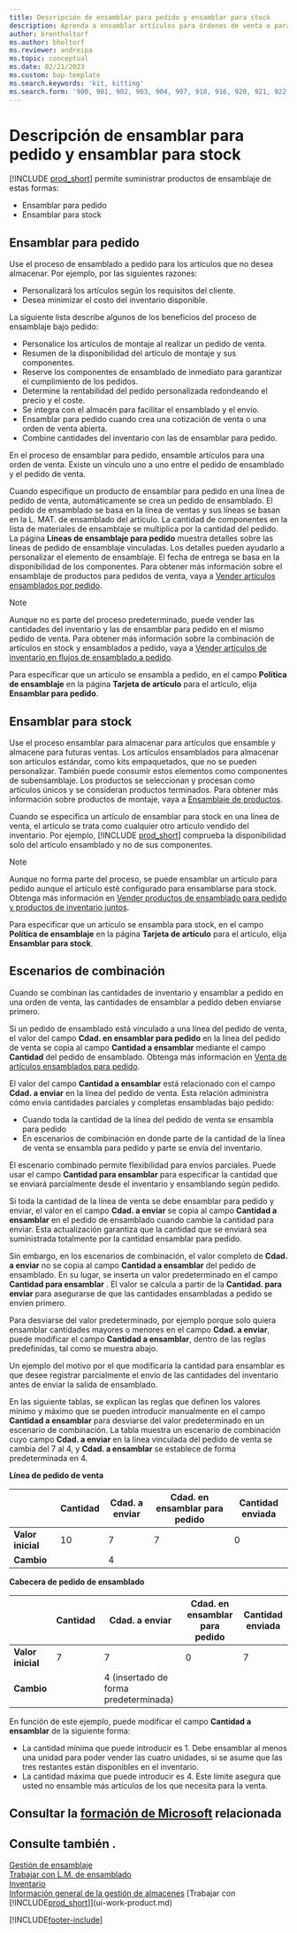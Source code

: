 ```yaml
---
title: Descripción de ensamblar para pedido y ensamblar para stock
description: Aprenda a ensamblar artículos para órdenes de venta o para mantenerlos en stock para futuras ventas.
author: brentholtorf
ms.author: bholtorf
ms.reviewer: andreipa
ms.topic: conceptual
ms.date: 02/21/2023
ms.custom: bap-template
ms.search.keywords: 'kit, kitting'
ms.search.form: '900, 901, 902, 903, 904, 907, 910, 916, 920, 921, 922, 923, 940, 941, 942, 930, 931, 932, 914, 915, 905'
---
```

# <a name="understanding-assemble-to-order-and-assemble-to-stock" />Descripción de ensamblar para pedido y ensamblar para stock

[!INCLUDE [prod_short](includes/prod_short.md)] permite suministrar productos de ensamblaje de estas formas:

* Ensamblar para pedido  
* Ensamblar para stock  

## <a name="assemble-to-order" />Ensamblar para pedido

Use el proceso de ensamblado a pedido para los artículos que no desea almacenar. Por ejemplo, por las siguientes razones:

* Personalizará los artículos según los requisitos del cliente.
* Desea minimizar el costo del inventario disponible.

La siguiente lista describe algunos de los beneficios del proceso de ensamblaje bajo pedido:  

* Personalice los artículos de montaje al realizar un pedido de venta.  
* Resumen de la disponibilidad del artículo de montaje y sus componentes.  
* Reserve los componentes de ensamblado de inmediato para garantizar el cumplimiento de los pedidos.  
* Determine la rentabilidad del pedido personalizada redondeando el precio y el coste.  
* Se integra con el almacén para facilitar el ensamblado y el envío.  
* Ensamblar para pedido cuando crea una cotización de venta o una orden de venta abierta.  
* Combine cantidades del inventario con las de ensamblar para pedido.  

En el proceso de ensamblar para pedido, ensamble artículos para una orden de venta. Existe un vínculo uno a uno entre el pedido de ensamblado y el pedido de venta.  

Cuando especifique un producto de ensamblar para pedido en una línea de pedido de venta, automáticamente se crea un pedido de ensamblado. El pedido de ensamblado se basa en la línea de ventas y sus líneas se basan en la L. MAT. de ensamblado del artículo. La cantidad de componentes en la lista de materiales de ensamblaje se multiplica por la cantidad del pedido. La página **Líneas de ensamblaje para pedido** muestra detalles sobre las líneas de pedido de ensamblaje vinculadas. Los detalles pueden ayudarlo a personalizar el elemento de ensamblaje. El fecha de entrega se basa en la disponibilidad de los componentes. Para obtener más información sobre el ensamblaje de productos para pedidos de venta, vaya a [Vender artículos ensamblados por pedido](assembly-how-to-sell-items-assembled-to-order.md).  

> [!NOTE]  
> Aunque no es parte del proceso predeterminado, puede vender las cantidades del inventario y las de ensamblar para pedido en el mismo pedido de venta. Para obtener más información sobre la combinación de artículos en stock y ensamblados a pedido, vaya a [Vender artículos de inventario en flujos de ensamblado a pedido](assembly-how-to-sell-inventory-items-in-assemble-to-order-flows.md).  

Para especificar que un artículo se ensambla a pedido, en el campo **Política de ensamblaje** en la página **Tarjeta de artículo** para el artículo, elija **Ensamblar para pedido**.  

## <a name="assemble-to-stock" />Ensamblar para stock

Use el proceso ensamblar para almacenar para artículos que ensamble y almacene para futuras ventas. Los artículos ensamblados para almacenar son artículos estándar, como kits empaquetados, que no se pueden personalizar. También puede consumir estos elementos como componentes de subensamblaje. Los productos se seleccionan y procesan como artículos únicos y se consideran productos terminados. Para obtener más información sobre productos de montaje, vaya a [Ensamblaje de productos](assembly-how-to-assemble-items.md).  

Cuando se especifica un artículo de ensamblar para stock en una línea de venta, el artículo se trata como cualquier otro artículo vendido del inventario. Por ejemplo, [!INCLUDE [prod_short](includes/prod_short.md)] comprueba la disponibilidad solo del artículo ensamblado y no de sus componentes.  

> [!NOTE]  
> Aunque no forma parte del proceso, se puede ensamblar un artículo para pedido aunque el artículo esté configurado para ensamblarse para stock. Obtenga más información en [Vender productos de ensamblado para pedido y productos de inventario juntos](assembly-how-to-sell-assemble-to-order-items-and-inventory-items-together.md).  

Para especificar que un artículo se ensambla para stock, en el campo **Política de ensamblaje** en la página **Tarjeta de artículo** para el artículo, elija **Ensamblar para stock**.  

## <a name="combination-scenarios" />Escenarios de combinación

Cuando se combinan las cantidades de inventario y ensamblar a pedido en una orden de venta, las cantidades de ensamblar a pedido deben enviarse primero.  

Si un pedido de ensamblado está vinculado a una línea del pedido de venta, el valor del campo **Cdad. en ensamblar para pedido** en la línea del pedido de venta se copia al campo **Cantidad a ensamblar** mediante el campo **Cantidad** del pedido de ensamblado. Obtenga más información en [Venta de artículos ensamblados para pedido](assembly-how-to-sell-items-assembled-to-order.md).  

El valor del campo **Cantidad a ensamblar** está relacionado con el campo **Cdad. a enviar** en la línea del pedido de venta. Esta relación administra cómo envía cantidades parciales y completas ensambladas bajo pedido:

* Cuando toda la cantidad de la línea del pedido de venta se ensambla para pedido
* En escenarios de combinación en donde parte de la cantidad de la línea de venta se ensambla para pedido y parte se envía del inventario.

El escenario combinado permite flexibilidad para envíos parciales. Puede usar el campo **Cantidad para ensamblar** para especificar la cantidad que se enviará parcialmente desde el inventario y ensamblando según pedido.  

Si toda la cantidad de la línea de venta se debe ensamblar para pedido y enviar, el valor en el campo **Cdad. a enviar** se copia al campo **Cantidad a ensamblar** en el pedido de ensamblado cuando cambie la cantidad para enviar. Esta actualización garantiza que la cantidad que se enviará sea suministrada totalmente por la cantidad ensamblar para pedido.  

Sin embargo, en los escenarios de combinación, el valor completo de **Cdad. a enviar** no se copia al campo **Cantidad a ensamblar** del pedido de ensamblado. En su lugar, se inserta un valor predeterminado en el campo **Cantidad para ensamblar** . El valor se calcula a partir de la **Cantidad. para enviar** para asegurarse de que las cantidades ensambladas a pedido se envíen primero.

Para desviarse del valor predeterminado, por ejemplo porque solo quiera ensamblar cantidades mayores o menores en el campo **Cdad. a enviar**, puede modificar el campo **Cantidad a ensamblar**, dentro de las reglas predefinidas, tal como se muestra abajo.  

Un ejemplo del motivo por el que modificaría la cantidad para ensamblar es que desee registrar parcialmente el envío de las cantidades del inventario antes de enviar la salida de ensamblado.  

En las siguiente tablas, se explican las reglas que definen los valores mínimo y máximo que se pueden introducir manualmente en el campo **Cantidad a ensamblar** para desviarse del valor predeterminado en un escenario de combinación. La tabla muestra un escenario de combinación cuyo campo **Cdad. a enviar** en la línea vinculada del pedido de venta se cambia del 7 al 4, y **Cdad. a ensamblar** se establece de forma predeterminada en 4.  

**Línea de pedido de venta**

|                | **Cantidad** | **Cdad. a enviar** | **Cdad. en ensamblar para pedido** | **Cantidad enviada** |
|----------------|--------------|------------------|-------------------------------|----------------------|
|**Valor inicial**| 10          | 7                | 7                             | 0                    |
|**Cambio**      |              | 4                |                               |                      |

**Cabecera de pedido de ensamblado**

|                | **Cantidad** | **Cdad. a enviar** | **Cdad. en ensamblar para pedido** | **Cantidad enviada** |
|----------------|--------------|------------------|-------------------------------|----------------------|
|**Valor inicial**| 7           | 7                | 0                             | 7                    |
|**Cambio**      |              | 4 (insertado de forma predeterminada)|                         |                      |

En función de este ejemplo, puede modificar el campo **Cantidad a ensamblar** de la siguiente forma:  

* La cantidad mínima que puede introducir es 1. Debe ensamblar al menos una unidad para poder vender las cuatro unidades, si se asume que las tres restantes están disponibles en el inventario.  
* La cantidad máxima que puede introducir es 4. Este límite asegura que usted no ensamble más artículos de los que necesita para la venta.  

## <a name="see-related-microsoft-trainingtrainingpathsassemble-items-dynamics--business-central" />Consultar la [formación de Microsoft](/training/paths/assemble-items-dynamics-365-business-central/) relacionada

## <a name="see-also" />Consulte también .

[Gestión de ensamblaje](assembly-assemble-items.md)  
[Trabajar con L.M. de ensamblado](assembly-how-work-assembly-boms.md)  
[Inventario](inventory-manage-inventory.md)  
[Información general de la gestión de almacenes](design-details-warehouse-management.md)
[Trabajar con [!INCLUDE[prod_short](includes/prod_short.md)]](ui-work-product.md)

[!INCLUDE[footer-include](includes/footer-banner.md)]
